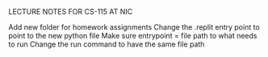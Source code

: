 LECTURE NOTES FOR CS-115 AT NIC

Add new folder for homework assignments
Change the .replit entry point to point to the new python file
Make sure entrypoint = file path to what needs to run
Change the run command to have the same file path